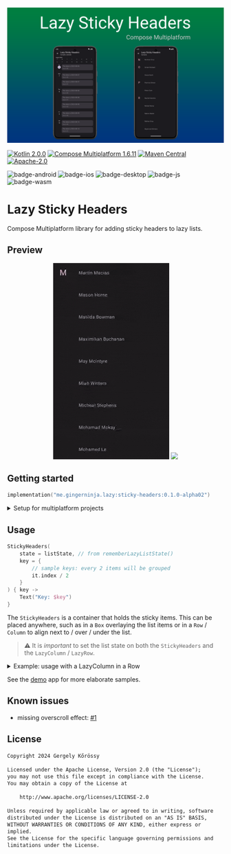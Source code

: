 ![Lazy Sticky Headers](asset/header.png)

[![Kotlin 2.0.0](https://img.shields.io/badge/Kotlin-2.0.0-blue.svg?logo=kotlin)](http://kotlinlang.org)
[![Compose Multiplatform 1.6.11](https://img.shields.io/badge/Compose_Multiplatform-1.6.11-blue.svg?logo=jetpackcompose)](https://github.com/JetBrains/compose-multiplatform)
[![Maven Central](https://img.shields.io/maven-central/v/me.gingerninja.lazy/sticky-headers?color=orange)](https://search.maven.org/search?q=g:me.gingerninja.lazy)
[![Apache-2.0](https://img.shields.io/badge/License-Apache%202.0-green.svg)](https://opensource.org/licenses/Apache-2.0)

![badge-android](http://img.shields.io/badge/platform-android-6EDB8D.svg?style=flat)
![badge-ios](http://img.shields.io/badge/platform-ios-CDCDCD.svg?style=flat)
![badge-desktop](http://img.shields.io/badge/platform-desktop-DB413D.svg?style=flat)
![badge-js](http://img.shields.io/badge/platform-JS-F8DB5D.svg?style=flat)
![badge-wasm](http://img.shields.io/badge/platform-Wasm-624FE8.svg?style=flat)

# Lazy Sticky Headers

Compose Multiplatform library for adding sticky headers to lazy lists.

## Preview

<p align="center">
<img src="asset/preview_contacts.gif" width="270">
<img src="asset/preview_calendar.gif" width="270">
</p>

## Getting started

```kotlin
implementation("me.gingerninja.lazy:sticky-headers:0.1.0-alpha02")
```

<details>

<summary>Setup for multiplatform projects</summary>

If you target a subset of the library supported platforms, add the library to your common source set:

```kotlin
kotlin {
    sourceSets {
        commonMain.dependencies {
            implementation("me.gingerninja.lazy:sticky-headers:0.1.0-alpha02")
            // ...
        }
    }
    // ...
}
```

If you have targets that are not supported by the library,
add the library separately to each supported target:

```kotlin
kotlin {
    val desktopMain by getting {
        dependencies {
            implementation("me.gingerninja.lazy:sticky-headers:0.1.0-alpha02")
            // ...
        }
    }
    androidMain.dependencies {
        implementation("me.gingerninja.lazy:sticky-headers:0.1.0-alpha02")
        // ...
    }
    // other targets...
}
```

</details>

## Usage

```kotlin
StickyHeaders(
    state = listState, // from rememberLazyListState()
    key = {
        // sample keys: every 2 items will be grouped
        it.index / 2
    }
) { key ->
    Text("Key: $key")
}
```


The `StickyHeaders` is a container that holds the sticky items. This can be placed anywhere, such as in a `Box` overlaying the list items or in a `Row` / `Column` to align next to / over / under the list.

> ⚠️ It is _important_ to set the list state on both the `StickyHeaders` and the `LazyColumn` / `LazyRow`.

<details>

<summary>Example: usage with a LazyColumn in a Row</summary>

```kotlin
val listState = rememberLazyListState()

Row {
    StickyHeaders(
        state = listState,
        key = {
            it.index / 2
        },
    ) {
        Text("Key: ${it.key}")
    }

    LazyColumn(
        modifier = Modifier.weight(1f),
        state = listState,
    ) {
        items(count = 100) {
            Card {
                Text("Item $it", modifier = Modifier.padding(20.dp))
            }
        }
    }
}
```

</details>

See the [demo](demo) app for more elaborate samples.

## Known issues

- missing overscroll effect: [#1](https://github.com/gregkorossy/lazy-sticky-headers/issues/1)

## License

```text
Copyright 2024 Gergely Kőrössy

Licensed under the Apache License, Version 2.0 (the "License");
you may not use this file except in compliance with the License.
You may obtain a copy of the License at

    http://www.apache.org/licenses/LICENSE-2.0

Unless required by applicable law or agreed to in writing, software
distributed under the License is distributed on an "AS IS" BASIS,
WITHOUT WARRANTIES OR CONDITIONS OF ANY KIND, either express or implied.
See the License for the specific language governing permissions and
limitations under the License.
```